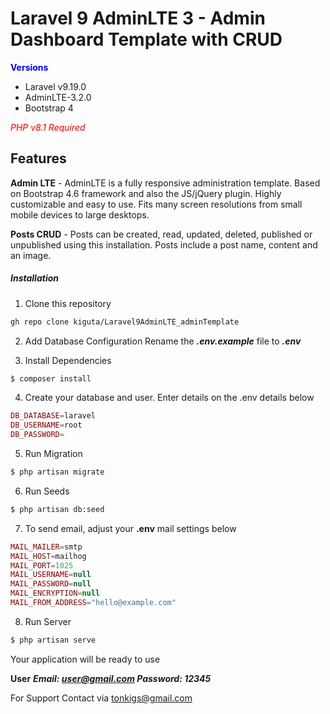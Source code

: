 # Laravel 9 AdminLTE 3 - Admin Dashboard Template with CRUD

<span style="color:blue;">**Versions**</span>
- Laravel v9.19.0 
- AdminLTE-3.2.0
- Bootstrap 4

<span style="color:red;">*PHP v8.1 Required*</span>

## Features
**Admin LTE** - AdminLTE is a fully responsive administration template. Based on Bootstrap 4.6 framework and also the JS/jQuery plugin. Highly customizable and easy to use. Fits many screen resolutions from small mobile devices to large desktops.


**Posts CRUD** - Posts can be created, read, updated, deleted, published or unpublished using this installation. Posts include a post name, content and an image.

##### Installation
1. Clone this repository
````sh
gh repo clone kiguta/Laravel9AdminLTE_adminTemplate
````

2. Add Database Configuration
Rename the ***.env.example*** file to ***.env***

3. Install Dependencies
````sh
$ composer install
````

4. Create your database and user. Enter details on the .env details below
```php
DB_DATABASE=laravel
DB_USERNAME=root
DB_PASSWORD=
```

5. Run Migration
````sh
$ php artisan migrate
````

6. Run Seeds
````sh
$ php artisan db:seed
````

7. To send email, adjust your **.env** mail settings below
```php
MAIL_MAILER=smtp
MAIL_HOST=mailhog
MAIL_PORT=1025
MAIL_USERNAME=null
MAIL_PASSWORD=null
MAIL_ENCRYPTION=null
MAIL_FROM_ADDRESS="hello@example.com"
```

8. Run Server
````sh
$ php artisan serve
````

Your application will be ready to use

**User**
***Email: user@gmail.com
Password: 12345***


For Support Contact via tonkigs@gmail.com
